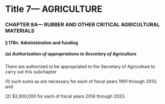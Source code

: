 
# Title 7— AGRICULTURE
### CHAPTER 8A— RUBBER AND OTHER CRITICAL AGRICULTURAL MATERIALS
#### § 178n. Administration and funding
##### (a) Authorization of appropriations to Secretary of Agriculture

There are authorized to be appropriated to the Secretary of Agriculture to carry out this subchapter

(1) such sums as are necessary for each of fiscal years 1991 through 2013; and

(2) $2,000,000 for each of fiscal years 2014 through 2023.
